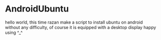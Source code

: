 # AndroidUbuntu
hello world, this time razan make a script to install ubuntu on android without any difficulty, of course it is equipped with a desktop display happy using ^_^
